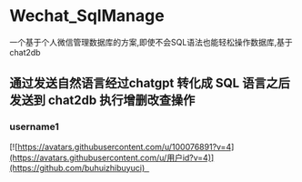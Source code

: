 # Wechat_SqlManage
一个基于个人微信管理数据库的方案,即使不会SQL语法也能轻松操作数据库,基于chat2db
## 通过发送自然语言经过chatgpt 转化成 SQL 语言之后发送到 chat2db 执行增删改查操作
### username1

[![https://avatars.githubusercontent.com/u/100076891?v=4](https://avatars.githubusercontent.com/u/用户id?v=4)](https://github.com/buhuizhibuyuci)  
